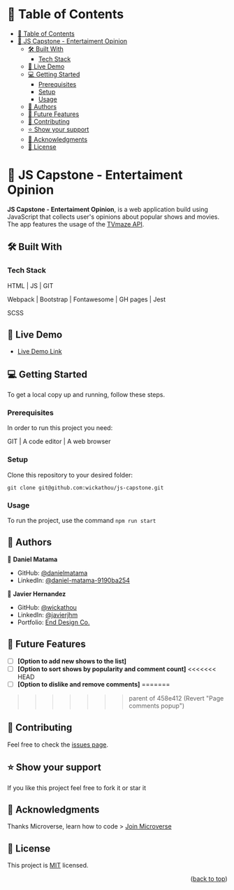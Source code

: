 # 📗 Table of Contents

- [📗 Table of Contents](#-table-of-contents)
- [📖 JS Capstone - Entertaiment Opinion ](#-js-capstone---entertaiment-opinion-)
  - [🛠 Built With ](#-built-with-)
    - [Tech Stack ](#tech-stack-)
  - [🚀 Live Demo ](#-live-demo-)
  - [💻 Getting Started ](#-getting-started-)
    - [Prerequisites](#prerequisites)
    - [Setup](#setup)
    - [Usage](#usage)
  - [👥 Authors ](#-authors-)
  - [🔭 Future Features ](#-future-features-)
  - [🤝 Contributing ](#-contributing-)
  - [⭐️ Show your support ](#️-show-your-support-)
  - [🙏 Acknowledgments ](#-acknowledgments-)
  - [📝 License ](#-license-)

# 📖 JS Capstone - Entertaiment Opinion <a name="about-project"></a>

**JS Capstone - Entertaiment Opinion**, is a web application build using JavaScript that collects user's opinions about popular shows and movies. The app features the usage of the [TVmaze API](https://www.tvmaze.com/api).

## 🛠 Built With <a name="built-with"></a>

### Tech Stack <a name="tech-stack"></a>

HTML | JS | GIT

Webpack | Bootstrap | Fontawesome | GH pages | Jest

SCSS

## 🚀 Live Demo <a name="live-demo"></a>

- [Live Demo Link](https://wickathou.github.io/js-capstone/)

## 💻 Getting Started <a name="getting-started"></a>

To get a local copy up and running, follow these steps.

### Prerequisites

In order to run this project you need:

GIT | A code editor | A web browser

### Setup

Clone this repository to your desired folder:

  `git clone git@github.com:wickathou/js-capstone.git`

### Usage

To run the project, use the command
`npm run start`

## 👥 Authors <a name="author"></a>

👤 **Daniel Matama**

- GitHub: [@danielmatama](https://github.com/danielmatama)
- LinkedIn: [@daniel-matama-9190ba254](https://www.linkedin.com/in/daniel-matama-9190ba254/)

👤 **Javier Hernandez**

- GitHub: [@wickathou](https://github.com/wickathou)
- LinkedIn: [@javierjhm](https://linkedin.com/in/javierjhm)
- Portfolio: [End Design Co.](https://works.enddesign.co/)

## 🔭 Future Features <a name="future-features"></a>

- [ ] **[Option to add new shows to the list]**
- [ ] **[Option to sort shows by popularity and comment count]**
<<<<<<< HEAD
- [ ] **[Option to dislike and remove comments]**
=======
>>>>>>> parent of 458e412 (Revert "Page comments popup")

## 🤝 Contributing <a name="contributing"></a>

Feel free to check the [issues page](https://github.com/wickathou/js-capstone/issues).

## ⭐️ Show your support <a name="support"></a>

If you like this project feel free to fork it or star it

## 🙏 Acknowledgments <a name="acknowledgements"></a>

Thanks Microverse, learn how to code > [Join Microverse](https://www.microverse.org/?grsf=9m3hq6)

## 📝 License <a name="license"></a>

This project is [MIT](./LICENSE) licensed.

<p align="right">(<a href="#readme-top">back to top</a>)</p>